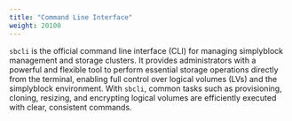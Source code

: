 ```yaml
---
title: "Command Line Interface"
weight: 20100
---
```


`sbcli` is the official command line interface (CLI) for managing simplyblock management and storage clusters. It
provides administrators with a powerful and flexible tool to perform essential storage operations directly from the
terminal, enabling full control over logical volumes (LVs) and the simplyblock environment. With `sbcli`, common tasks
such as provisioning, cloning, resizing, and encrypting logical volumes are efficiently executed with clear, consistent
commands.
